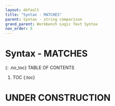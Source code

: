 ```yaml
---
layout: default
title: "Syntax - MATCHES"
parent: Syntax - string comparison
grand_parent: Workbench Logic Text Syntax
nav_order: 5
---
```

# Syntax - MATCHES
{: .no_toc}
TABLE OF CONTENTS 
1. TOC
{:toc}  
 
# UNDER CONSTRUCTION

